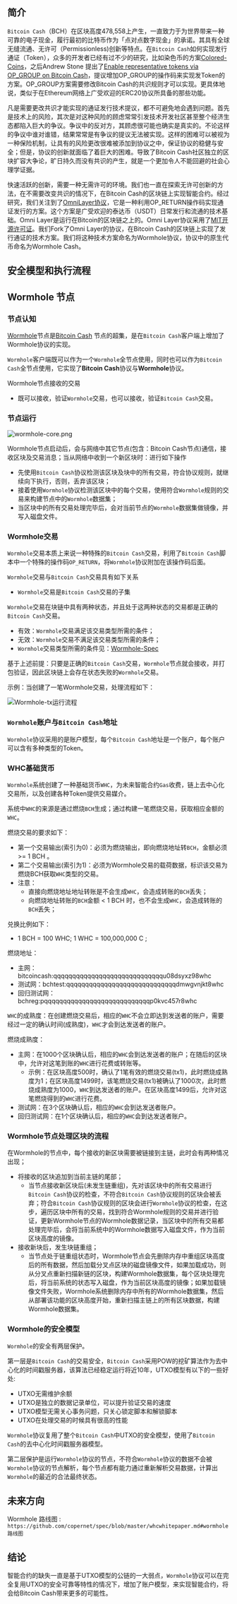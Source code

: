 ﻿

## 简介
`Bitcoin Cash`（BCH）在区块高度478,558上产生，一直致力于为世界带来一种可靠的电子现金，履行最初的比特币作为「点对点数字现金」的承诺。其具有全球无缝流通、无许可（Permissionless)创新等特点。在`Bitcoin Cash`如何实现发行通证（Token），众多的开发者已经有过不少的研究，比如染色币的方案[Colored-Coins](https://github.com/Colored-Coins/Colored-Coins-Protocol-Specification/wiki)，之后Andrew Stone 提出了[Enable representative tokens via OP_GROUP on Bitcoin Cash](https://github.com/BitcoinUnlimited/BUIP/blob/master/077.mediawiki)，提议增加OP_GROUP的操作码来实现发Token的方案。OP_GROUP方案需要修改Bitcoin Cash的共识规则才可以实现。更具体地说，类似于在Ethereum网络上广受欢迎的ERC20协议所具备的那些功能。

凡是需要更改共识才能实现的通证发行技术提议，都不可避免地会遇到问题。首先是技术上的风险，其次是对这种风险的顾虑常常引发技术开发社区甚至整个经济生态都陷入巨大的争议。争议中的反对方，其顾虑很可能也确实是真实的。不论这样的争议中谁对谁错，结果常常是有争议的提议无法被实现。这样的困难可以被视为一种保险机制，让具有的风险更改很难被添加到协议之中，保证协议的稳健与安全；但是，协议的创新就面临了着巨大的困难。导致了Bitcoin Cash社区独立的区块扩容大争论，旷日持久而没有共识的产生，就是一个更加令人不能回避的社会心理学证据。

快速活跃的创新，需要一种无需许可的环境。我们也一直在探索无许可创新的方法，在不需要改变共识的情况下，在Bitcoin Cash的区块链上实现智能合约。经过研究，我们关注到了[OmniLayer协议](https://www.omnilayer.org)，它是一种利用OP_RETURN操作码实现通证发行的方案。这个方案是广受欢迎的泰达币（USDT）日常发行和流通的技术基础。Omni Layer是运行在Bitcoin的区块链之上的。Omni Layer协议采用了[MIT开源许可证](https://github.com/OmniLayer/omnicore/blob/master/COPYING)。我们Fork了Omni Layer的协议，在Bitcoin Cash的区块链上实现了发行通证的技术方案。我们将这种技术方案命名为Wormhole协议，协议中的原生代币命名为Wormhole Cash。

## 安全模型和执行流程

## Wormhole 节点

### 节点认知
[Wormhole](https://github.com/copernet/Wormhole.git)节点是[Bitcoin Cash](https://github.com/Bitcoin-ABC/bitcoin-abc.git) 节点的超集，是在`Bitcoin Cash`客户端上增加了Wormhole协议的实现。

`Wormhole`客户端既可以作为一个`Wormhole`全节点使用，同时也可以作为`Bitcoin Cash`全节点使用，它实现了**Bitcoin Cash**协议与**Wormhole**协议。

Wormhole节点接收的交易
*   既可以接收，验证`Wormhole`交易，也可以接收，验证`Bitcoin Cash`交易。


### 节点运行

![wormhole-core.png](https://github.com/copernet/spec/raw/master/image/wormhole-core.png)

Wormhole节点启动后，会与网络中其它节点(包含：Bitcoin Cash节点)通信，接收区块及交易消息；当从网络中收到一个新区块时：进行如下操作
*   先使用`Bitcoin Cash`协议检测该区块及块中的所有交易，符合协议规则，就继续向下执行，否则，丢弃该区块；
*   接着使用`Wormhole`协议检测该区块中的每个交易，使用符合`Wormhole`规则的交易来构建节点中的`Wormhole`数据集；
*   当区块中的所有交易处理完毕后，会对当前节点的`Wormhole`数据集做镜像，并写入磁盘文件。

### Wormhole交易
`Wormhole`交易本质上来说一种特殊的`Bitcoin Cash`交易，利用了`Bitcoin Cash`脚本中一个特殊的操作码`OP_RETURN`，将`Wormhole`协议附加在该操作码后面。

`Wormhole`交易与`Bitcoin Cash`交易具有如下关系
*   `Wormhole`交易是`Bitcoin Cash`交易的子集

`Wormhole`交易在块链中具有两种状态，并且处于这两种状态的交易都是正确的`Bitcoin Cash`交易。
*   有效：`Wormhole`交易满足该交易类型所需的条件；
*   无效：`Wormhole`交易不满足该交易类型所需的条件；
*   `Wormhole`交易类型所需的条件见：[Wormhole-Spec](https://github.com/copernet/spec/blob/master/wormhole-spec.md)

基于上述前提：只要是正确的`Bitcoin Cash`交易，`Wormhole`节点就会接收，并打包验证，因此区块链上会存在状态失败的`Wormhole`交易。

示例：当创建了一笔Wormhole交易，处理流程如下：

![Wormhole-tx运行流程](https://github.com/copernet/spec/raw/master/image/Wormhole-tx.png)

### `Wormhole`账户与`Bitcoin Cash`地址
`Wormhole`协议采用的是账户模型，每个`Bitcoin Cash`地址是一个账户，每个账户可以含有多种类型的Token。

### WHC基础货币
`Wormhole`系统创建了一种基础货币`WHC`，为未来智能合约`Gas`收费，链上去中心化交易所，以及创建各种Token提供交易媒介。

系统中`WHC`的来源是通过燃烧`BCH`生成；通过构建一笔燃烧交易，获取相应金额的`WHC`。

燃烧交易的要求如下：
*   第一个交易输出(索引为0)：必须为燃烧输出，即向燃烧地址转`BCH`，金额必须 >= 1 BCH 。
*   第二个交易输出(索引为1)：必须为Wormhole交易的载荷数据，标识该交易为燃烧BCH获取`WHC`类型的交易。
*   注意：
    *   直接向燃烧地址地址转账是不会生成`WHC`，会造成转账的`BCH`丢失；
    *   向燃烧地址转账的`BCH`金额 < 1 BCH 时，也不会生成`WHC`，会造成转账的`BCH`丢失；

兑换比例如下：
*   1 BCH = 100 WHC;   1 WHC = 100,000,000 C ;

燃烧地址：
*   主网：bitcoincash:qqqqqqqqqqqqqqqqqqqqqqqqqqqqqu08dsyxz98whc
*   测试网：bchtest:qqqqqqqqqqqqqqqqqqqqqqqqqqqqqdmwgvnjkt8whc
*   回归测试网：bchreg:pqqqqqqqqqqqqqqqqqqqqqqqqqqqqp0kvc457r8whc

`WHC`的成熟度：在创建燃烧交易后，相应的`WHC`不会立即达到发送者的账户，需要经过一定的确认时间(成熟度)，`WHC`才会到达发送者的账户。

燃烧成熟度：
*   主网：在1000个区块确认后，相应的`WHC`会到达发送者的账户；在随后的区块中，允许对这笔到账的`WHC`进行花费或转账等。
    *   示例：在区块高度500时，确认了1笔有效的燃烧交易(tx1)，此时燃烧成熟度为1；在区块高度1499时，该笔燃烧交易(tx1)被确认了1000次，此时燃烧成熟度为1000，`WHC`到达发送者的账户。在区块高度1499后，允许对这笔燃烧得到的`WHC`进行花费。
*   测试网：在3个区块确认后，相应的`WHC`会到达发送者账户。
*   回归测试网：在1个区块确认后，相应的`WHC`会到达发送者账户。


### Wormhole节点处理区块的流程
在Wormhole的节点中，每个接收的新区块需要被链接到主链，此时会有两种情况出现；
* 将接收的区块追加到当前主链的尾部；
    *   当节点接收新区块后(未发生链重组)，先对该区块中的所有交易进行`Bitcoin Cash`协议的检查，不符合`Bitcoin Cash`协议规则的区块会被丢弃；符合`Bitcoin Cash`协议规则的区块会进行`Wormhole`协议的检查，在这步，遍历区块中所有的交易，找到符合Wormhole规则的交易并进行验证，更新Wormhole节点的Wormhole数据记录，当区块中的所有交易都处理完毕后，会将当前系统中的Wormhole数据写入磁盘文件，作为当前区块高度的镜像。
*  接收新块后，发生块链重组； 
    *   当节点处于链重组状态时，Wormhole节点会先删除内存中重组区块高度后的所有数据，然后加载分叉点区块的磁盘镜像文件，如果加载成功，则从分叉点重新扫描新链的区块，构建Wormhole数据集，每个区块处理完后，将当前系统的状态写入磁盘，作为当前区块高度的镜像；如果加载镜像文件失败，Wormhole系统删除内存中所有的Wormhole数据集，然后从部署该功能的区块高度开始，重新扫描主链上的所有区块数据，构建Wormhole数据集。

### Wormhole的安全模型
`Wormhole`的安全有两层保护。

第一层是`Bitcoin Cash`的交易安全，`Bitcoin Cash`采用POW的挖矿算法作为去中心化的时间戳服务器，该算法已经稳定运行将近10年，UTXO模型有以下的一些好处:

*   UTXO无需维护余额
*   UTXO是独立的数据记录单位，可以提升验证交易的速度
*   UTXO模型无需关心事务问题，只关心锁定脚本和解锁脚本
*   UTXO在处理交易的时候具有很高的性能

`Wormhole`协议复用了整个`Bitcoin Cash`中UTXO的安全模型，使用了`Bitcoin Cash`的去中心化时间戳服务器模型。

第二层保护是运行`Wormhole`协议的节点，不符合`Wormhole`协议的数据不会被`Wormhole`协议的节点解析，每个节点都有能力通过重新解析交易数据，计算出`Wormhole`的最近的合法最终状态。


## 未来方向
Wormhole 路线图 : `https://github.com/copernet/spec/blob/master/whcwhitepaper.md#wormhole路线图`

## 结论
智能合约的缺失一直是基于UTXO模型的公链的一大弱点，`Wormhole`协议可以在完全复用UTXO的安全可靠等特性的情况下，增加了账户模型，来实现智能合约，将会给Bitcoin Cash带来更多的可能性。


